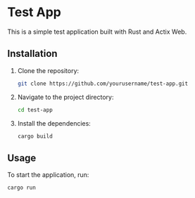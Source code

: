 # Test App

This is a simple test application built with Rust and Actix Web.

## Installation

1. Clone the repository:
    ```sh
    git clone https://github.com/yourusername/test-app.git
    ```
2. Navigate to the project directory:
    ```sh
    cd test-app
    ```
3. Install the dependencies:
    ```sh
    cargo build
    ```

## Usage

To start the application, run:
```sh
cargo run
```